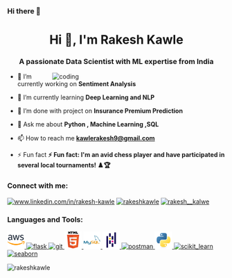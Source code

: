 ### Hi there 👋

<h1 align="center">Hi 👋, I'm Rakesh Kawle</h1>
<h3 align="center">A passionate Data Scientist with ML expertise from India</h3>
<img align="right" alt="coding" width="400" src="https://1.bp.blogspot.com/-Cehw4NbX2L8/X1-DJeQgtmI/AAAAAAAAKeE/fA55q9EXsgQLU0trbgX_vJkiFMwR927yQCLcBGAsYHQ/s853/final.gif">

- 🔭 I’m currently working on **Sentiment Analysis**

- 🌱 I’m currently learning **Deep Learning and NLP**

- 👯 I’m done with project on **Insurance Premium Prediction**

- 💬 Ask me about **Python , Machine Learning ,SQL**

- 📫 How to reach me **kawlerakesh9@gmail.com**

- ⚡ Fun fact **⚡ Fun fact: I'm an avid chess player and have participated in several local tournaments! ♟️🏆**

<h3 align="left">Connect with me:</h3>
<p align="left">
<a href="https://linkedin.com/in/www.linkedin.com/in/rakesh-kawle" target="blank"><img align="center" src="https://raw.githubusercontent.com/rahuldkjain/github-profile-readme-generator/master/src/images/icons/Social/linked-in-alt.svg" alt="www.linkedin.com/in/rakesh-kawle" height="30" width="40" /></a>
<a href="https://kaggle.com/rakeshkawle" target="blank"><img align="center" src="https://raw.githubusercontent.com/rahuldkjain/github-profile-readme-generator/master/src/images/icons/Social/kaggle.svg" alt="rakeshkawle" height="30" width="40" /></a>
<a href="https://instagram.com/rakesh__kalwe" target="blank"><img align="center" src="https://raw.githubusercontent.com/rahuldkjain/github-profile-readme-generator/master/src/images/icons/Social/instagram.svg" alt="rakesh__kalwe" height="30" width="40" /></a>
</p>

<h3 align="left">Languages and Tools:</h3>
<p align="left"> <a href="https://aws.amazon.com" target="_blank" rel="noreferrer"> <img src="https://raw.githubusercontent.com/devicons/devicon/master/icons/amazonwebservices/amazonwebservices-original-wordmark.svg" alt="aws" width="40" height="40"/> </a> <a href="https://flask.palletsprojects.com/" target="_blank" rel="noreferrer"> <img src="https://www.vectorlogo.zone/logos/pocoo_flask/pocoo_flask-icon.svg" alt="flask" width="40" height="40"/> </a> <a href="https://git-scm.com/" target="_blank" rel="noreferrer"> <img src="https://www.vectorlogo.zone/logos/git-scm/git-scm-icon.svg" alt="git" width="40" height="40"/> </a> <a href="https://www.w3.org/html/" target="_blank" rel="noreferrer"> <img src="https://raw.githubusercontent.com/devicons/devicon/master/icons/html5/html5-original-wordmark.svg" alt="html5" width="40" height="40"/> </a> <a href="https://www.mysql.com/" target="_blank" rel="noreferrer"> <img src="https://raw.githubusercontent.com/devicons/devicon/master/icons/mysql/mysql-original-wordmark.svg" alt="mysql" width="40" height="40"/> </a> <a href="https://pandas.pydata.org/" target="_blank" rel="noreferrer"> <img src="https://raw.githubusercontent.com/devicons/devicon/2ae2a900d2f041da66e950e4d48052658d850630/icons/pandas/pandas-original.svg" alt="pandas" width="40" height="40"/> </a> <a href="https://postman.com" target="_blank" rel="noreferrer"> <img src="https://www.vectorlogo.zone/logos/getpostman/getpostman-icon.svg" alt="postman" width="40" height="40"/> </a> <a href="https://www.python.org" target="_blank" rel="noreferrer"> <img src="https://raw.githubusercontent.com/devicons/devicon/master/icons/python/python-original.svg" alt="python" width="40" height="40"/> </a> <a href="https://scikit-learn.org/" target="_blank" rel="noreferrer"> <img src="https://upload.wikimedia.org/wikipedia/commons/0/05/Scikit_learn_logo_small.svg" alt="scikit_learn" width="40" height="40"/> </a> <a href="https://seaborn.pydata.org/" target="_blank" rel="noreferrer"> <img src="https://seaborn.pydata.org/_images/logo-mark-lightbg.svg" alt="seaborn" width="40" height="40"/> </a> </p>

<p><img align="center" src="https://github-readme-stats.vercel.app/api/top-langs?username=rakeshkawle&show_icons=true&locale=en&layout=compact" alt="rakeshkawle" /></p>
